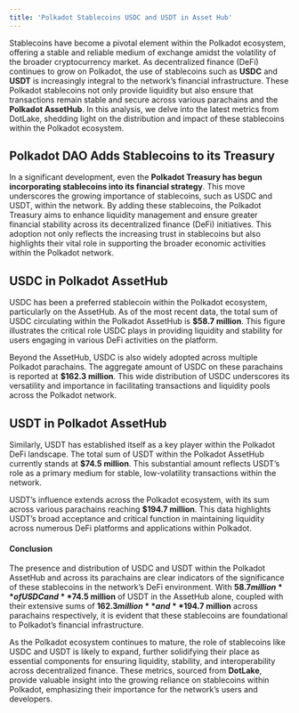 ```yaml
---
title: 'Polkadot Stablecoins USDC and USDT in Asset Hub'
---
```


Stablecoins have become a pivotal element within the Polkadot ecosystem, offering a stable and reliable medium of exchange amidst the volatility of the broader cryptocurrency market. As decentralized finance (DeFi) continues to grow on Polkadot, the use of stablecoins such as **USDC** and **USDT** is increasingly integral to the network’s financial infrastructure. These Polkadot stablecoins not only provide liquidity but also ensure that transactions remain stable and secure across various parachains and the **Polkadot AssetHub**. In this analysis, we delve into the latest metrics from DotLake, shedding light on the distribution and impact of these stablecoins within the Polkadot ecosystem.

## Polkadot DAO Adds Stablecoins to its Treasury
In a significant development, even the **Polkadot Treasury has begun incorporating stablecoins into its financial strategy**. This move underscores the growing importance of stablecoins, such as USDC and USDT, within the network. By adding these stablecoins, the Polkadot Treasury aims to enhance liquidity management and ensure greater financial stability across its decentralized finance (DeFi) initiatives. This adoption not only reflects the increasing trust in stablecoins but also highlights their vital role in supporting the broader economic activities within the Polkadot network.

## USDC in Polkadot AssetHub
USDC has been a preferred stablecoin within the Polkadot ecosystem, particularly on the AssetHub. As of the most recent data, the total sum of USDC circulating within the Polkadot AssetHub is **$58.7 million**. This figure illustrates the critical role USDC plays in providing liquidity and stability for users engaging in various DeFi activities on the platform.

Beyond the AssetHub, USDC is also widely adopted across multiple Polkadot parachains. The aggregate amount of USDC on these parachains is reported at **$162.3 million**. This wide distribution of USDC underscores its versatility and importance in facilitating transactions and liquidity pools across the Polkadot network.

## USDT in Polkadot AssetHub
Similarly, USDT has established itself as a key player within the Polkadot DeFi landscape. The total sum of USDT within the Polkadot AssetHub currently stands at **$74.5 million**. This substantial amount reflects USDT’s role as a primary medium for stable, low-volatility transactions within the network.

USDT’s influence extends across the Polkadot ecosystem, with its sum across various parachains reaching **$194.7 million**. This data highlights USDT’s broad acceptance and critical function in maintaining liquidity across numerous DeFi platforms and applications within Polkadot.

#### **Conclusion**
The presence and distribution of USDC and USDT within the Polkadot AssetHub and across its parachains are clear indicators of the significance of these stablecoins in the network’s DeFi environment. With **$58.7 million** of USDC and **$74.5 million** of USDT in the AssetHub alone, coupled with their extensive sums of **$162.3 million** and **$194.7 million** across parachains respectively, it is evident that these stablecoins are foundational to Polkadot’s financial infrastructure.

As the Polkadot ecosystem continues to mature, the role of stablecoins like USDC and USDT is likely to expand, further solidifying their place as essential components for ensuring liquidity, stability, and interoperability across decentralized finance. These metrics, sourced from **DotLake**, provide valuable insight into the growing reliance on stablecoins within Polkadot, emphasizing their importance for the network’s users and developers.